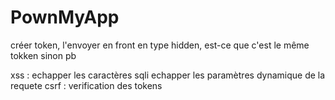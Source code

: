 # PownMyApp
créer token, l'envoyer en front en type hidden, est-ce que c'est le même tokken sinon pb



xss : echapper les caractères
sqli echapper les paramètres dynamique de la requete
csrf : verification des tokens